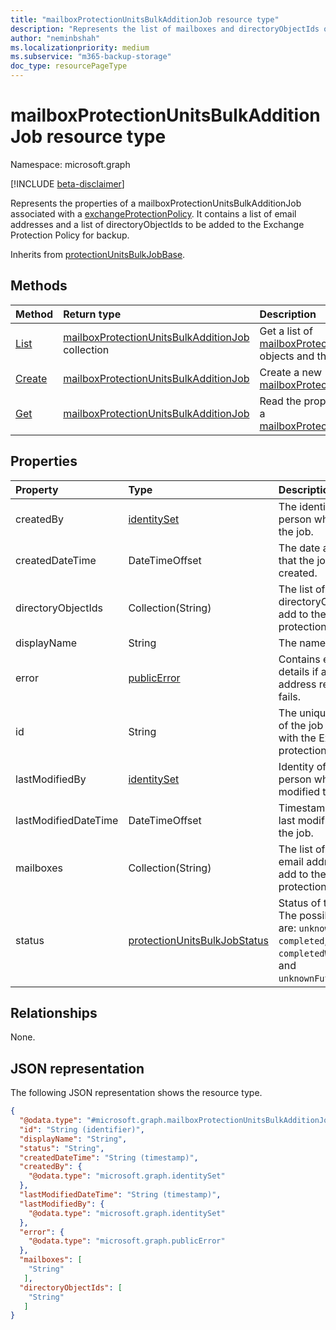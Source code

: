 ```yaml
---
title: "mailboxProtectionUnitsBulkAdditionJob resource type"
description: "Represents the list of mailboxes and directoryObjectIds of Exchange users to be added into the corresponding Exchange protection policy."
author: "neminbshah"
ms.localizationpriority: medium
ms.subservice: "m365-backup-storage"
doc_type: resourcePageType
---
```


# mailboxProtectionUnitsBulkAdditionJob resource type

Namespace: microsoft.graph

[!INCLUDE [beta-disclaimer](../../includes/beta-disclaimer.md)]

Represents the properties of a mailboxProtectionUnitsBulkAdditionJob associated with a [exchangeProtectionPolicy](../resources/exchangeprotectionpolicy.md). It contains a list of email addresses and a list of directoryObjectIds to be added to the Exchange Protection Policy for backup.

Inherits from [protectionUnitsBulkJobBase](../resources/protectionunitsbulkjobbase.md).

## Methods

|Method|Return type|Description|
|:---|:---|:---|
|[List](../api/exchangeprotectionpolicy-list-mailboxprotectionunitsbulkadditionjobs.md)|[mailboxProtectionUnitsBulkAdditionJob](../resources/mailboxprotectionunitsbulkadditionjob.md) collection|Get a list of [mailboxProtectionUnitsBulkAdditionJob](../resources/mailboxprotectionunitsbulkadditionjob.md) objects and their properties.|
|[Create](../api/mailboxprotectionunitsbulkadditionjobs-post.md)|[mailboxProtectionUnitsBulkAdditionJob](../resources/mailboxprotectionunitsbulkadditionjob.md)|Create a new [mailboxProtectionUnitsBulkAdditionJob](../resources/mailboxprotectionunitsbulkadditionjob.md).|
|[Get](../api/mailboxprotectionunitsbulkadditionjobs-get.md)|[mailboxProtectionUnitsBulkAdditionJob](../resources/mailboxprotectionunitsbulkadditionjob.md)|Read the properties and relationships of a [mailboxProtectionUnitsBulkAdditionJob](../resources/mailboxprotectionunitsbulkadditionjob.md).|

## Properties

|Property|Type|Description|
|:---|:---|:---|
|createdBy|[identitySet](../resources/identityset.md)|The identity of the person who created the job.|
|createdDateTime|DateTimeOffset|The date and time that the job was created.|
|directoryObjectIds|Collection(String)|The list of Exchange directoryObjectIds to add to the Exchange protection policy.|
|displayName|String|The name of the job.|
|error|[publicError](../resources/publicerror.md)|Contains error details if any email address resolution fails.|
|id|String|The unique identifier of the job associated with the Exchange protection policy.|
|lastModifiedBy|[identitySet](../resources/identityset.md)|Identity of the person who last modified the job.|
|lastModifiedDateTime|DateTimeOffset|Timestamp of the last modification to the job.|
|mailboxes|Collection(String)|The list of Exchange email addresses to add to the Exchange protection policy.|
|status|[protectionUnitsBulkJobStatus](../resources/protectionunitsbulkjobbase.md#protectionunitsbulkjobstatus-values )|Status of the job. The possible values are: `unknown`, `active`, `completed`, `completedWithErrors`, and  `unknownFutureValue`.|

## Relationships

None.

## JSON representation

The following JSON representation shows the resource type.
<!-- {
  "blockType": "resource",
  "keyProperty": "id",
  "@odata.type": "microsoft.graph.mailboxProtectionUnitsBulkAdditionJob",
  "baseType": "microsoft.graph.protectionUnitsBulkJobBase",
  "openType": false
}
-->
``` json
{
  "@odata.type": "#microsoft.graph.mailboxProtectionUnitsBulkAdditionJob",
  "id": "String (identifier)",
  "displayName": "String",
  "status": "String",
  "createdDateTime": "String (timestamp)",
  "createdBy": {
    "@odata.type": "microsoft.graph.identitySet"
  },
  "lastModifiedDateTime": "String (timestamp)",
  "lastModifiedBy": {
    "@odata.type": "microsoft.graph.identitySet"
  },
  "error": {
    "@odata.type": "microsoft.graph.publicError"
  },
  "mailboxes": [
    "String"
   ],
  "directoryObjectIds": [
    "String"
   ]
}
```
